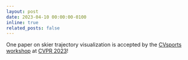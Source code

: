 ```yaml
---
layout: post
date: 2023-04-10 00:00:00-0100
inline: true
related_posts: false
---
```


One paper on skier trajectory visualization is accepted by the <a href="https://vap.aau.dk/cvsports/">CVsports workshop</a> at <a href="https://cvpr2023.thecvf.com">CVPR 2023</a>!